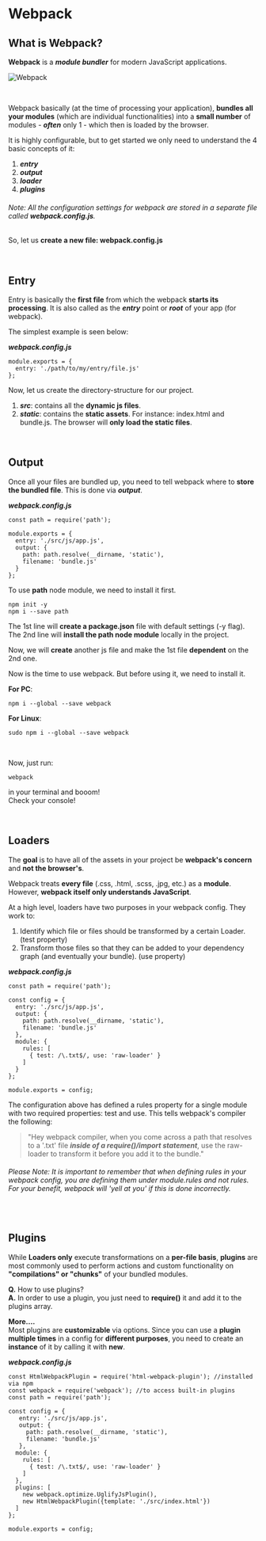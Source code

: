 # Webpack

## What is Webpack?
**Webpack** is a ***module bundler*** for modern JavaScript applications.

<img align="center" src="http://i.imgur.com/GxQpArh.png" alt="Webpack">

&nbsp;

Webpack basically (at the time of processing your application), 
**bundles all your modules** (which are individual functionalities) 
into a **small number** of modules - ***often*** only 1 - which then is loaded
by the browser.

It is highly configurable, but to get started we only need to 
understand the 4 basic concepts of it: 
1. ***entry***
2. ***output***
3. ***loader***
4. ***plugins***


###### Note: All the configuration settings for webpack are stored in a separate file called ***webpack.config.js***.

So, let us **create a new file: webpack.config.js**

&nbsp;
## Entry

Entry is basically the **first file** from which the webpack
**starts its processing**. It is also called as the ***entry*** point
or ***root*** of your app (for webpack).

The simplest example is seen below:

***webpack.config.js***

    module.exports = {
      entry: './path/to/my/entry/file.js'
    };

Now, let us create the directory-structure for our project. 
1. ***src***: contains all the **dynamic js files**.
2. ***static***: contains the **static assets**. For instance: index.html
  and bundle.js. The browser will **only load the static files**.

&nbsp;
## Output

Once all your files are bundled up, you need to tell webpack 
where to **store the bundled file**. This is done via ***output***. 

***webpack.config.js***

    const path = require('path');
    
    module.exports = {
      entry: './src/js/app.js',
      output: {
        path: path.resolve(__dirname, 'static'),
        filename: 'bundle.js'
      }
    };

To use **path** node module, we need to install it first.
 
    npm init -y
    npm i --save path
    
The 1st line will **create a package.json** file with default settings (-y flag).      
The 2nd line will **install the path node module** locally in the project.

Now, we will **create** another js file and make the 1st 
file **dependent** on the 2nd one.   

Now is the time to use webpack. But before using it, we need to 
install it.   

**For PC**:

    npm i --global --save webpack
     
  
   
**For Linux**: 
   
    sudo npm i --global --save webpack
    
  
&nbsp;
    
Now, just run:        

    webpack
    
    
in your terminal and booom!    
Check your console!


&nbsp;
## Loaders

The **goal** is to have all of the assets in your project be 
**webpack's concern** and **not the browser's**.  

Webpack treats **every file** (.css, .html, .scss, .jpg, etc.) as a **module**.
However, **webpack itself only understands JavaScript**.  

At a high level, loaders have two purposes in your webpack config. They work to:  
1. Identify which file or files should be transformed by a certain Loader. (test property)
2. Transform those files so that they can be added to your dependency graph (and eventually your bundle). (use property)


***webpack.config.js***
    
    const path = require('path');
    
    const config = {
      entry: './src/js/app.js',
      output: {
        path: path.resolve(__dirname, 'static'),
        filename: 'bundle.js'
      },
      module: {
        rules: [
          { test: /\.txt$/, use: 'raw-loader' }
        ]
      }
    };
    
    module.exports = config;
    
    
The configuration above has defined a rules property for a single module with two required properties: test and use. 
This tells webpack's compiler the following:

> "Hey webpack compiler, when you come across a path that resolves to a '.txt' file 
***inside of a require()/import statement***, use the raw-loader to transform it 
before you add it to the bundle."
    
###### Please Note: It is important to remember that when defining rules in your webpack config, you are defining them under module.rules and not rules. For your benefit, webpack will 'yell at you' if this is done incorrectly.

&nbsp;
## Plugins

While **Loaders only** execute transformations on a **per-file basis**, 
**plugins** are most commonly used to perform actions and 
custom functionality on **"compilations" or "chunks"** of your bundled modules. 

**Q.** How to use plugins?  
**A.** In order to use a plugin, you just need to **require()** it and 
add it to the plugins array.

**More....**  
Most plugins are **customizable** via options. 
Since you can use a **plugin multiple times** in a config for **different purposes**, 
you need to create an **instance** of it by calling it with **new**. 
 

***webpack.config.js***

    const HtmlWebpackPlugin = require('html-webpack-plugin'); //installed via npm
    const webpack = require('webpack'); //to access built-in plugins
    const path = require('path');
    
    const config = {
       entry: './src/js/app.js',
       output: {
         path: path.resolve(__dirname, 'static'),
         filename: 'bundle.js'
       },
      module: {
        rules: [
          { test: /\.txt$/, use: 'raw-loader' }
        ]
      },
      plugins: [
        new webpack.optimize.UglifyJsPlugin(),
        new HtmlWebpackPlugin({template: './src/index.html'})
      ]
    };
    
    module.exports = config;

